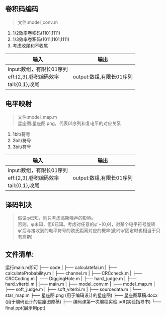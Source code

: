 ## 卷积码编码
> 文件:model_conv.m
1. 1/2效率卷积码(1101,1111)
2. 1/3效率卷积码(1011,1101,1111)
3. 考虑收尾和不收尾

|输入|输出|
| -- | -- |
|input:数组，有限长01序列<br/>eff:{2,3},卷积编码效率<br/>tail:{0,1},收尾|output:数组,有限长01序列|

## 电平映射
> 文件:model_map.m  
> 星座图:星座图.png，代表01序列和复电平的对应关系
1. 1bit/符号
2. 2bit/符号
3. 3bit/符号

|输入|输出|
| -- | -- |
|input:数组，有限长01序列<br/>eff:{2,3},卷积编码效率<br/>tail:{0,1},收尾|output:数组,有限长01序列|

## 译码判决
> 假设φ已知，则只考虑高斯噪声的影响。  
> 否则，φ未知，但θ已知。考虑对任意的φ'~[0,θ]，对某个电平符号旋转φ'后与接收到的电平符号的欧氏距离对应的概率(此时φ'固定时也相当于只有高斯)

## 文件清单:
运行main.m即可
├── code
|   ├── calculatefai.m
|   ├── calculateProbability.m
|   ├── channel.m
|   ├── CRCcheck.m
|   ├── CRCCoding.m
|   ├── DiggingHole.m
|   ├── hard_judge.m
|   ├── hard_viterbi.m
|   ├── main.m
|   ├── model_conv.m
|   ├── model_map.m
|   ├── soft_judge.m
|   ├── soft_viterbi.m
|   ├── sourcedata.m
|   └── star_map.m
├── 星座图.png (用于编码设计的星座图)
├── 星座图草稿.docx (用于编码设计的星座图原稿)
├── 编码课第一次编程实验.pdf(实验指导书)
└── final.ppt(展示用ppt)


